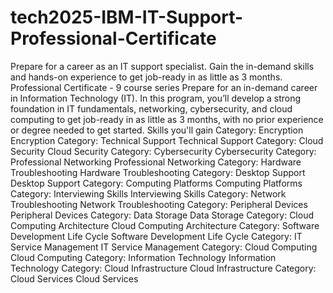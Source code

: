 # tech2025-IBM-IT-Support-Professional-Certificate
Prepare for a career as an IT support specialist. Gain the in-demand skills and hands-on experience to get job-ready in as little as 3 months.
Professional Certificate - 9 course series
Prepare for an in-demand career in Information Technology (IT). In this program, you’ll develop a strong foundation in IT fundamentals, networking, cybersecurity, and cloud computing to get job-ready in as little as 3 months, with no prior experience or degree needed to get started.
Skills you'll gain
Category: Encryption
Encryption
Category: Technical Support
Technical Support
Category: Cloud Security
Cloud Security
Category: Cybersecurity
Cybersecurity
Category: Professional Networking
Professional Networking
Category: Hardware Troubleshooting
Hardware Troubleshooting
Category: Desktop Support
Desktop Support
Category: Computing Platforms
Computing Platforms
Category: Interviewing Skills
Interviewing Skills
Category: Network Troubleshooting
Network Troubleshooting
Category: Peripheral Devices
Peripheral Devices
Category: Data Storage
Data Storage
Category: Cloud Computing Architecture
Cloud Computing Architecture
Category: Software Development Life Cycle
Software Development Life Cycle
Category: IT Service Management
IT Service Management
Category: Cloud Computing
Cloud Computing
Category: Information Technology
Information Technology
Category: Cloud Infrastructure
Cloud Infrastructure
Category: Cloud Services
Cloud Services
